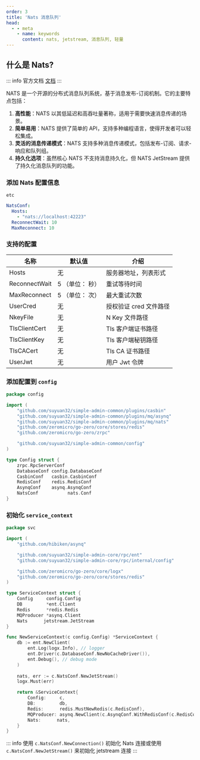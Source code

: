 ```yaml
---
order: 3
title: 'Nats 消息队列'
head:
  - - meta
    - name: keywords
      content: nats, jetstream, 消息队列, 轻量
---
```


## 什么是 Nats?

::: info 官方文档
[文档](https://nats.io/)
:::

NATS 是一个开源的分布式消息队列系统，基于消息发布-订阅机制。它的主要特点包括：

1. **高性能**：NATS 以其低延迟和高吞吐量著称，适用于需要快速消息传递的场景。
2. **简单易用**：NATS 提供了简单的 API，支持多种编程语言，使得开发者可以轻松集成。
3. **灵活的消息传递模式**：NATS 支持多种消息传递模式，包括发布-订阅、请求-响应和队列组。
4. **持久化选项**：虽然核心 NATS 不支持消息持久化，但 NATS JetStream 提供了持久化消息队列的功能。


### 添加 Nats 配置信息

`etc`

```yaml
NatsConf:
  Hosts:
    - "nats://localhost:42223"
  ReconnectWait: 10
  MaxReconnect: 10
```

### 支持的配置

| 名称 | 默认值 | 介绍             |
| --- |-----|----------------|
| Hosts | 无   | 服务器地址，列表形式     |
| ReconnectWait | 5 （单位： 秒）| 重试等待时间         |
| MaxReconnect | 5 （单位： 次） | 最大重试次数         |
| UserCred | 无 | 授权验证 cred 文件路径 |
| NkeyFile | 无 | N Key 文件路径 |
| TlsClientCert | 无 | Tls 客户端证书路径 |
| TlsClientKey | 无 | Tls 客户端秘钥路径 |
| TlsCACert | 无 | Tls CA 证书路径 |
| UserJwt | 无 | 用户 Jwt 令牌 |

### 添加配置到 `config`

```go
package config

import (
	"github.com/suyuan32/simple-admin-common/plugins/casbin"
	"github.com/suyuan32/simple-admin-common/plugins/mq/asynq"
	"github.com/suyuan32/simple-admin-common/plugins/mq/nats"
	"github.com/zeromicro/go-zero/core/stores/redis"
	"github.com/zeromicro/go-zero/zrpc"

	"github.com/suyuan32/simple-admin-common/config"
)

type Config struct {
	zrpc.RpcServerConf
	DatabaseConf config.DatabaseConf
	CasbinConf   casbin.CasbinConf
	RedisConf    redis.RedisConf
	AsynqConf    asynq.AsynqConf
	NatsConf           nats.Conf
}
```

### 初始化 `service_context`

```go
package svc

import (
	"github.com/hibiken/asynq"

	"github.com/suyuan32/simple-admin-core/rpc/ent"
	"github.com/suyuan32/simple-admin-core/rpc/internal/config"

	"github.com/zeromicro/go-zero/core/logx"
	"github.com/zeromicro/go-zero/core/stores/redis"
)

type ServiceContext struct {
	Config     config.Config
	DB         *ent.Client
	Redis      *redis.Redis
	MQProducer *asynq.Client
	Nats      jetstream.JetStream
}

func NewServiceContext(c config.Config) *ServiceContext {
	db := ent.NewClient(
		ent.Log(logx.Info), // logger
		ent.Driver(c.DatabaseConf.NewNoCacheDriver()),
		ent.Debug(), // debug mode
	)
	
	nats, err := c.NatsConf.NewJetStream()
	logx.Must(err)

	return &ServiceContext{
		Config:     c,
		DB:         db,
		Redis:      redis.MustNewRedis(c.RedisConf),
		MQProducer: asynq.NewClient(c.AsynqConf.WithRedisConf(c.RedisConf).NewRedisOpt()),
		Nats:      nats,
	}
}

```

::: info
使用 `c.NatsConf.NewConnection()` 初始化 Nats 连接或使用 `c.NatsConf.NewJetStream()` 来初始化 jetstream 连接
:::
